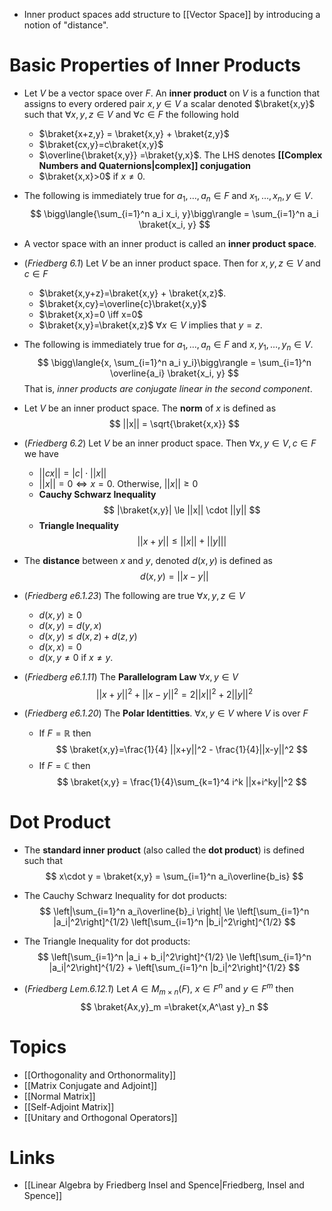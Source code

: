* Inner product spaces add structure to [[Vector Space]] by introducing a notion of "distance".

# Basic Properties of Inner Products
* Let $V$ be a vector space over $F$. An **inner product** on $V$ is a function that assigns to every ordered pair $x,y\in V$ a scalar denoted $\braket{x,y}$ such that $\forall x, y, z\in V$ and $\forall c\in F$ the following hold
	* $\braket{x+z,y} = \braket{x,y} + \braket{z,y}$
	* $\braket{cx,y}=c\braket{x,y}$ 
	* $\overline{\braket{x,y}} =\braket{y,x}$. The LHS denotes **[[Complex Numbers and Quaternions|complex]] conjugation**
	* $\braket{x,x}>0$ if $x\ne 0$. 

* The following is immediately true for $a_1,\dots, a_n\in F$ and $x_1,\dots, x_n,y\in V$. 
  $$
  \bigg\langle{\sum_{i=1}^n a_i x_i, y}\bigg\rangle = \sum_{i=1}^n a_i \braket{x_i, y}
  $$
* A vector space with an inner product is called an **inner product space**. 


* (*Friedberg 6.1*) Let $V$ be an inner product space. Then for $x,y,z\in V$ and $c\in F$
	* $\braket{x,y+z}=\braket{x,y} + \braket{x,z}$. 
	* $\braket{x,cy}=\overline{c}\braket{x,y}$
	* $\braket{x,x}=0 \iff x=0$
	* $\braket{x,y}=\braket{x,z}$ $\forall x\in V$ implies that $y=z$. 

* The following is immediately true for $a_1,\dots, a_n\in F$ and $x,y_1,\dots, y_n\in V$. 
  $$
  \bigg\langle{x, \sum_{i=1}^n a_i y_i}\bigg\rangle = \sum_{i=1}^n \overline{a_i} \braket{x_i, y}
  $$
  That is, *inner products are conjugate linear in the second component*.

* Let $V$ be an inner product space. The **norm** of $x$ is defined as
  $$
  ||x|| = \sqrt{\braket{x,x}}
  $$
* (*Friedberg 6.2*) Let $V$ be an inner product space. Then $\forall x,y\in V, c\in F$ we have
	* $||cx|| = |c|\cdot ||x||$ 
	* $||x||=0 \iff x= 0$. Otherwise,  $||x||\ge 0$
	* **Cauchy Schwarz Inequality** 
	  $$
	  |\braket{x,y}| \le ||x|| \cdot ||y|| 
	  $$
	* **Triangle Inequality**
	  $$
	  ||x+y|| \le ||x|| + ||y||| 
	  $$

* The **distance** between $x$ and $y$, denoted $d(x,y)$ is defined as
  $$
  d(x,y) = ||x-y||
  $$
* (*Friedberg e6.1.23*) The following are true $\forall x, y, z \in V$
	* $d(x,y)\ge 0$ 
	* $d(x,y)=d(y,x)$
	* $d(x,y) \le d(x,z) + d(z,y)$
	* $d(x,x)=0$
	* $d(x,y\ne 0$  if $x\ne y$. 

* (*Friedberg e6.1.11*) The **Parallelogram Law** $\forall x, y\in V$
  $$
  ||x+y||^2 + ||x-y||^2 = 2||x||^2 + 2||y||^2
  $$

* (*Friedberg e6.1.20*) The **Polar Identitties**. $\forall x, y\in V$ where $V$ is over $F$
	* If $F=\mathbb{R}$ then 
	  $$
	  \braket{x,y}=\frac{1}{4} ||x+y||^2 - \frac{1}{4}||x-y||^2
	  $$
	* If $F=\mathbb{C}$ then
	  $$
	  \braket{x,y} = \frac{1}{4}\sum_{k=1}^4 i^k ||x+i^ky||^2 
	  $$ 
# Dot Product

* The **standard inner product** (also called the **dot product**) is defined such that 
  $$
   x\cdot y = \braket{x,y} = \sum_{i=1}^n a_i\overline{b_is}
  $$
* The Cauchy Schwarz Inequality for dot products:
  $$
  \left|\sum_{i=1}^n a_i\overline{b}_i \right| \le \left[\sum_{i=1}^n |a_i|^2\right]^{1/2} \left[\sum_{i=1}^n |b_i|^2\right]^{1/2} 
  $$

* The Triangle Inequality for dot products:
  $$
  \left[\sum_{i=1}^n |a_i + b_i|^2\right]^{1/2} \le \left[\sum_{i=1}^n |a_i|^2\right]^{1/2} + \left[\sum_{i=1}^n |b_i|^2\right]^{1/2} 
  $$

* (*Friedberg Lem.6.12.1*) Let $A\in M_{m\times n}(F)$, $x\in F^n$ and $y\in F^m$ then
  $$
  \braket{Ax,y}_m =\braket{x,A^\ast y}_n
  $$

# Topics
* [[Orthogonality and Orthonormality]]
* [[Matrix Conjugate and Adjoint]]
* [[Normal Matrix]]
* [[Self-Adjoint Matrix]]
* [[Unitary and Orthogonal Operators]]

# Links
* [[Linear Algebra by Friedberg Insel and Spence|Friedberg, Insel and Spence]]